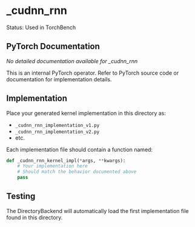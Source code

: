 # _cudnn_rnn

Status: Used in TorchBench

## PyTorch Documentation

*No detailed documentation available for _cudnn_rnn*

This is an internal PyTorch operator. Refer to PyTorch source code or documentation for implementation details.

## Implementation

Place your generated kernel implementation in this directory as:
- `_cudnn_rnn_implementation_v1.py`
- `_cudnn_rnn_implementation_v2.py`
- etc.

Each implementation file should contain a function named:
```python
def _cudnn_rnn_kernel_impl(*args, **kwargs):
    # Your implementation here
    # Should match the behavior documented above
    pass
```

## Testing

The DirectoryBackend will automatically load the first implementation file found in this directory.
